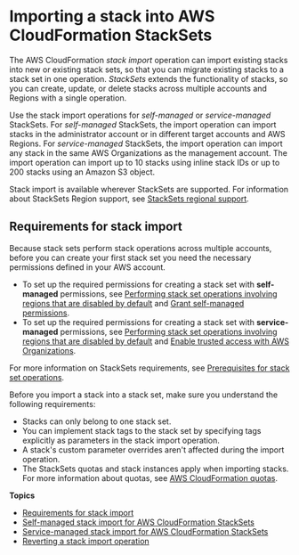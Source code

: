 # Importing a stack into AWS CloudFormation StackSets<a name="stacksets-import"></a>

The AWS CloudFormation _stack import_ operation can import existing stacks into new or existing stack sets, so that you can migrate existing stacks to a stack set in one operation\. _StackSets_ extends the functionality of stacks, so you can create, update, or delete stacks across multiple accounts and Regions with a single operation\.

Use the stack import operations for _self\-managed_ or _service\-managed_ StackSets\. For _self\-managed_ StackSets, the import operation can import stacks in the administrator account or in different target accounts and AWS Regions\. For _service\-managed_ StackSets, the import operation can import any stack in the same AWS Organizations as the management account\. The import operation can import up to 10 stacks using inline stack IDs or up to 200 stacks using an Amazon S3 object\.

Stack import is available wherever StackSets are supported\. For information about StackSets Region support, see [StackSets regional support](https://docs.aws.amazon.com/general/latest/gr/cfn.html#regional-support-stacksets)\.

## Requirements for stack import<a name="stackset-import-considerations"></a>

Because stack sets perform stack operations across multiple accounts, before you can create your first stack set you need the necessary permissions defined in your AWS account\.

- To set up the required permissions for creating a stack set with **self\-managed** permissions, see [Performing stack set operations involving regions that are disabled by default](stacksets-prereqs.md#stacksets-opt-in-regions) and [Grant self\-managed permissions](stacksets-prereqs-self-managed.md)\.
- To set up the required permissions for creating a stack set with **service\-managed** permissions, see [Performing stack set operations involving regions that are disabled by default](stacksets-prereqs.md#stacksets-opt-in-regions) and [Enable trusted access with AWS Organizations](stacksets-orgs-enable-trusted-access.md)\.

For more information on StackSets requirements, see [Prerequisites for stack set operations](https://docs.aws.amazon.com/AWSCloudFormation/latest/UserGuide/stacksets-prereqs.html)\.

Before you import a stack into a stack set, make sure you understand the following requirements:

- Stacks can only belong to one stack set\.
- You can implement stack tags to the stack set by specifying tags explicitly as parameters in the stack import operation\.
- A stack's custom parameter overrides aren't affected during the import operation\.
- The StackSets quotas and stack instances apply when importing stacks\. For more information about quotas, see [AWS CloudFormation quotas](https://docs.aws.amazon.com/AWSCloudFormation/latest/UserGuide/cloudformation-limits.html)\.

**Topics**

- [Requirements for stack import](#stackset-import-considerations)
- [Self\-managed stack import for AWS CloudFormation StackSets](self-managed-import.md)
- [Service\-managed stack import for AWS CloudFormation StackSets](service-managed-import.md)
- [Reverting a stack import operation](reverting-stackset-import.md)
